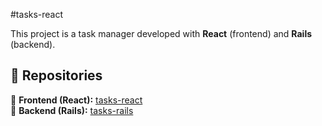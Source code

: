 #tasks-react

This project is a task manager developed with **React** (frontend) and **Rails** (backend).

## 📂 Repositories

🔹 **Frontend (React):** [tasks-react](https://github.com/your-user/taskmanager-frontend) \
🔹 **Backend (Rails):** [tasks-rails](https://github.com/your-user/taskmanager-backend) 


